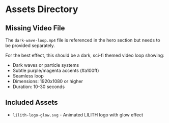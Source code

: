# Assets Directory

## Missing Video File

The `dark-wave-loop.mp4` file is referenced in the hero section but needs to be provided separately. 

For the best effect, this should be a dark, sci-fi themed video loop showing:
- Dark waves or particle systems
- Subtle purple/magenta accents (#a100ff)
- Seamless loop
- Dimensions: 1920x1080 or higher
- Duration: 10-30 seconds

## Included Assets

- `lilith-logo-glow.svg` - Animated LILITH logo with glow effect 